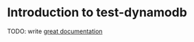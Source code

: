 # Introduction to test-dynamodb

TODO: write [great documentation](http://jacobian.org/writing/what-to-write/)
